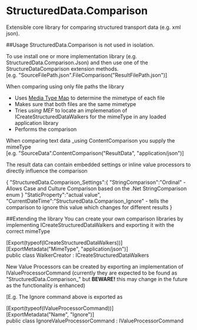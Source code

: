 # StructuredData.Comparison
Extensible core library for comparing structured transport data (e.g. xml json).

##Usage
 StructuredData.Comparison is not used in isolation. 
 
 To use install one or more implementation library (e.g. StructuredData.Comparison.Json) and then use one of the StructureDataComparison extension methods.  
 [e.g. "SourceFilePath.json".FileComparison("ResultFilePath.json")]
 
 When comparing using only file paths the library 
 * Uses [Media Type Map](https://www.nuget.org/packages/MediaTypeMap/) to determine the mimetype of each file
 * Makes sure that both files are the same mimetype
 * Tries _using MEF_ to locate an implemenation of ICreateStructuredDataWalkers for the mimeType in any loaded application library
 * Performs the comparison
 
When comparing text data _using ContentComparison you supply the mimeType  
[e.g. "SourceData".ContentComparison("ResultData", "application/json")]

The result data can contain embedded settings or inline value processors to directly influence the comparison

{
  "StructuredData.Comparison_Settings":{
     "StringComparison":"Ordinal" - Allows Case and Culture Comparison based on the .Net StringComparison enum
  }
  "StaticProperty":"actual value",
  "CurrentDateTime":"StructuredData.Comparison_Ignore" - tells the comparison to ignore this value which changes for different results
}
 

##Extending the library
 You can create your own comparison libraries by implementing ICreateStructuredDataWalkers and exporting it with the correct mimeType
  
   [Export(typeof(ICreateStructuredDataWalkers))]  
   [ExportMetadata("MimeType", "application/json")]  
   public class WalkerCreator : ICreateStructuredDataWalkers
   
New Value Processors can be created by exporting an implementation of IValueProcessorCommand (currently they are expected to be found as "StructuredData.Comparison_<name>" but **BEWARE!** this may change in the future as the functionality is enhanced)

[E.g. The Ignore command above is exported as 

   [Export(typeof(IValueProcessorCommand))]  
   [ExportMetadata("Name", "Ignore")]  
   public class IgnoreValueProcessorCommand : IValueProcessorCommand
